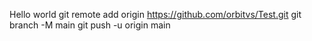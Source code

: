Hello world
git remote add origin https://github.com/orbitvs/Test.git
git branch -M main
git push -u origin main